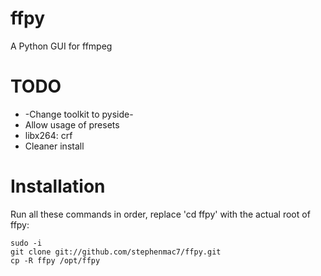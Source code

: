 ffpy
====

A Python GUI for ffmpeg

TODO
====

- -Change toolkit to pyside-
- Allow usage of presets
- libx264: crf
- Cleaner install

Installation
====

Run all these commands in order, replace 'cd ffpy' with the actual root of ffpy:

    sudo -i
    git clone git://github.com/stephenmac7/ffpy.git
    cp -R ffpy /opt/ffpy
